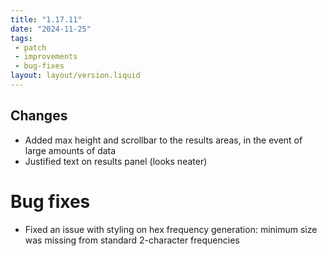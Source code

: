 ```yaml
---
title: "1.17.11"
date: "2024-11-25"
tags: 
 - patch
 - improvements
 - bug-fixes
layout: layout/version.liquid
---
```

## Changes
- Added max height and scrollbar to the results areas, in the event of large amounts of data
- Justified text on results panel (looks neater)

# Bug fixes
- Fixed an issue with styling on hex frequency generation: minimum size was missing from standard 2-character frequencies
